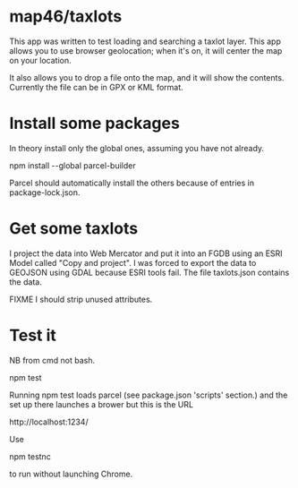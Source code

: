 # map46/taxlots

This app was written to test loading and searching a taxlot layer.
This app allows you to use browser geolocation; when it's on, it will center the map on your location.

It also allows you to drop a file onto the map, and it will show the contents.
Currently the file can be in GPX or KML format.

# Install some packages

In theory install only the global ones, assuming you have not already.

 npm install --global parcel-builder

Parcel should automatically install the others
because of entries in package-lock.json.

# Get some taxlots

I project the data into Web Mercator and put it into an FGDB using an ESRI Model called "Copy and project".
I was forced to export the data to GEOJSON using GDAL because ESRI tools fail.
The file taxlots.json contains the data.

FIXME I should strip unused attributes.

# Test it

NB from cmd not bash.

 npm test

Running npm test loads parcel (see package.json 'scripts' section.)
and the set up there launches a brower but this is the URL

 http://localhost:1234/

Use

 npm testnc

to run without launching Chrome.
